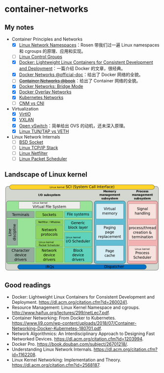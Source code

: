 # container-networks

## My notes

- Container Principles and Networks
  - [x] [Linux Network Namespaces](linux-netns.md)：Rosen 带我们过一遍 Linux namespaces 和 cgroups 的原理、应用和实现。
  - [ ] [Linux Control Groups](linux-cgroups.md)
  - [x] [Docker: Lightweight Linux Containers for Consistent Development and Deployment](docker-intro.md)：一篇介绍 Docker 的文章，很经典。
  - [x] [Docker Networks @official-doc](docker-networks.md)：给出了 Docker 网络的全貌。
  - [ ] [~~Container Networks @book~~](container-networks.md)：给出了 Container 网络的全貌。
  - [x] [Docker Networks: Bridge Mode](docker-bridge.md)
  - [x] [Docker Overlay Networks](docker-overlay-networks.md)
  - [x] [Kubernetes Networks](k8s-networks.md)
  - [ ] [CNM vs CNI](cnm-vs-cni.md)

- Virtualization
  - [x] [VirtIO](virtio.md)
  - [x] [VXLAN](vxlan.md)
  - [x] [Open vSwitch](ovs.md)：简单给出 OVS 的动机，还未深入原理。
  - [x] [Linux TUN/TAP vs VETH](tuntap-vs-veth.md)

- Linux Network Internals
  - [ ] [BSD Socket](bsd-socket.md)
  - [ ] [Linux TCP/IP Stack](linux-tcpip-stack.md)
  - [ ] [Linux Netfilter](linux-netfilter.md)
  - [ ] [Linux Packet Scheduler](linux-pkt-scheduler.md)

## Landscape of Linux kernel

![img](assets/1024px-Simplified_Structure_of_the_Linux_Kernel.svg.png)

## Good readings

- Docker: Lightweight Linux Containers for Consistent Development and Deployment. https://dl.acm.org/citation.cfm?id=2600241.
- Resource Management: Linux Kernel Namespace and cgroups. http://www.haifux.org/lectures/299/netLec7.pdf.
- Container Networking: From Docker to Kubernetes. https://www.li9.com/wp-content/uploads/2018/07/Container-Networking-Docker-Kubernetes-180701.pdf.
- Network Algorithmics: An Interdisciplinary Approach to Designing Fast Networked Devices. https://dl.acm.org/citation.cfm?id=1203994.
- Docker Pro. https://book.douban.com/subject/26701218/.
- Understanding Linux Network Internals. https://dl.acm.org/citation.cfm?id=1162208.
- Linux Kernel Networking: Implementation and Theory. <https://dl.acm.org/citation.cfm?id=2568187>.
